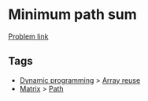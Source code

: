 # Minimum path sum

[Problem link](https://leetcode.com/problems/minimum-path-sum)

## Tags

* [Dynamic programming](/README.md#Dynamic_programming) > [Array reuse](/README.md#Dynamic_programming-Array_reuse)
* [Matrix](/README.md#Matrix) > [Path](/README.md#Matrix-Path)
